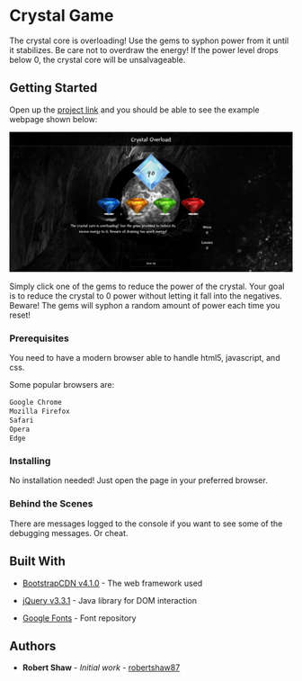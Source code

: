 # Crystal Game

The crystal core is overloading! Use the gems to syphon power from it until it stabilizes. Be care not to overdraw the energy! If the power level drops below 0, the crystal core will be unsalvageable.

## Getting Started

Open up the [project link](https://robertshaw87.github.io/Crystal-Game/) and you should be able to see the example webpage shown below:

![Crystal Game](assets/images/readme-game.png "Crystal Game")

Simply click one of the gems to reduce the power of the crystal. Your goal is to reduce the crystal to 0 power without letting it fall into the negatives. Beware! The gems will syphon a random amount of power each time you reset!
### Prerequisites

You need to have a modern browser able to handle html5, javascript, and css. 

Some popular browsers are:
```
Google Chrome
Mozilla Firefox
Safari
Opera
Edge
```

### Installing

No installation needed! Just open the page in your preferred browser.

### Behind the Scenes

There are messages logged to the console if you want to see some of the debugging messages. Or cheat.

## Built With

* [BootstrapCDN v4.1.0](https://getbootstrap.com/docs/4.1/getting-started/introduction/) - The web framework used

* [jQuery v3.3.1](http://jquery.com/) - Java library for DOM interaction

* [Google Fonts](https://fonts.google.com/) - Font repository

## Authors

* **Robert Shaw** - *Initial work* - [robertshaw87](https://github.com/robertshaw87)
